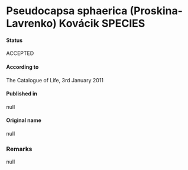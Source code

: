 # Pseudocapsa sphaerica (Proskina-Lavrenko) Kovácik SPECIES

#### Status
ACCEPTED

#### According to
The Catalogue of Life, 3rd January 2011

#### Published in
null

#### Original name
null

### Remarks
null